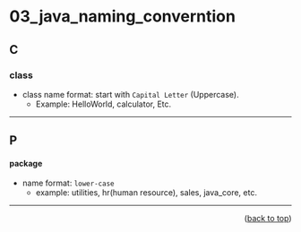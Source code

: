 <a name="topage"></a>

# 03_java_naming_converntion

## C
### class
* class name format: start with `Capital Letter` (Uppercase).
   * Example: HelloWorld, calculator, Etc.

-----

## P
#### package
* name format: `lower-case`
   * example: utilities, hr(human resource), sales, java_core, etc.


-----

<p align="right">(<a href="#topage">back to top</a>)</p>
<br/>
<br/>
